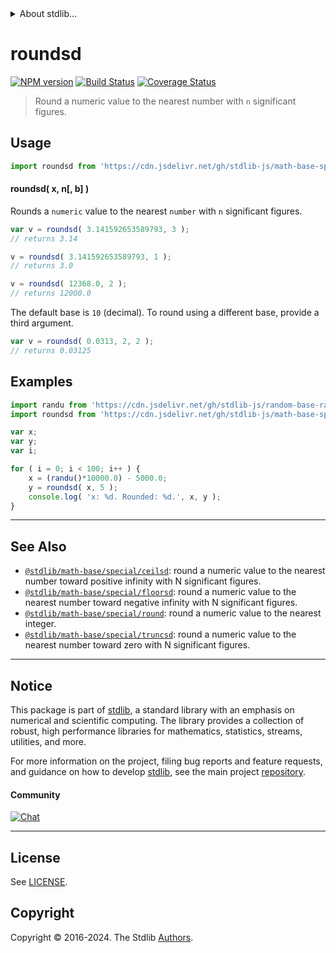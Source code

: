 <!--

@license Apache-2.0

Copyright (c) 2018 The Stdlib Authors.

Licensed under the Apache License, Version 2.0 (the "License");
you may not use this file except in compliance with the License.
You may obtain a copy of the License at

   http://www.apache.org/licenses/LICENSE-2.0

Unless required by applicable law or agreed to in writing, software
distributed under the License is distributed on an "AS IS" BASIS,
WITHOUT WARRANTIES OR CONDITIONS OF ANY KIND, either express or implied.
See the License for the specific language governing permissions and
limitations under the License.

-->


<details>
  <summary>
    About stdlib...
  </summary>
  <p>We believe in a future in which the web is a preferred environment for numerical computation. To help realize this future, we've built stdlib. stdlib is a standard library, with an emphasis on numerical and scientific computation, written in JavaScript (and C) for execution in browsers and in Node.js.</p>
  <p>The library is fully decomposable, being architected in such a way that you can swap out and mix and match APIs and functionality to cater to your exact preferences and use cases.</p>
  <p>When you use stdlib, you can be absolutely certain that you are using the most thorough, rigorous, well-written, studied, documented, tested, measured, and high-quality code out there.</p>
  <p>To join us in bringing numerical computing to the web, get started by checking us out on <a href="https://github.com/stdlib-js/stdlib">GitHub</a>, and please consider <a href="https://opencollective.com/stdlib">financially supporting stdlib</a>. We greatly appreciate your continued support!</p>
</details>

# roundsd

[![NPM version][npm-image]][npm-url] [![Build Status][test-image]][test-url] [![Coverage Status][coverage-image]][coverage-url] <!-- [![dependencies][dependencies-image]][dependencies-url] -->

> Round a numeric value to the nearest number with `n` significant figures.



<section class="usage">

## Usage

```javascript
import roundsd from 'https://cdn.jsdelivr.net/gh/stdlib-js/math-base-special-roundsd@deno/mod.js';
```

#### roundsd( x, n\[, b] )

Rounds a `numeric` value to the nearest `number` with `n` significant figures.

```javascript
var v = roundsd( 3.141592653589793, 3 );
// returns 3.14

v = roundsd( 3.141592653589793, 1 );
// returns 3.0

v = roundsd( 12368.0, 2 );
// returns 12000.0
```

The default base is `10` (decimal). To round using a different base, provide a third argument.

```javascript
var v = roundsd( 0.0313, 2, 2 );
// returns 0.03125
```

</section>

<!-- /.usage -->

<section class="notes">

</section>

<!-- /.notes -->

<section class="examples">

## Examples

<!-- eslint no-undef: "error" -->

```javascript
import randu from 'https://cdn.jsdelivr.net/gh/stdlib-js/random-base-randu@deno/mod.js';
import roundsd from 'https://cdn.jsdelivr.net/gh/stdlib-js/math-base-special-roundsd@deno/mod.js';

var x;
var y;
var i;

for ( i = 0; i < 100; i++ ) {
    x = (randu()*10000.0) - 5000.0;
    y = roundsd( x, 5 );
    console.log( 'x: %d. Rounded: %d.', x, y );
}
```

</section>

<!-- /.examples -->

<!-- Section for related `stdlib` packages. Do not manually edit this section, as it is automatically populated. -->

<section class="related">

* * *

## See Also

-   <span class="package-name">[`@stdlib/math-base/special/ceilsd`][@stdlib/math/base/special/ceilsd]</span><span class="delimiter">: </span><span class="description">round a numeric value to the nearest number toward positive infinity with N significant figures.</span>
-   <span class="package-name">[`@stdlib/math-base/special/floorsd`][@stdlib/math/base/special/floorsd]</span><span class="delimiter">: </span><span class="description">round a numeric value to the nearest number toward negative infinity with N significant figures.</span>
-   <span class="package-name">[`@stdlib/math-base/special/round`][@stdlib/math/base/special/round]</span><span class="delimiter">: </span><span class="description">round a numeric value to the nearest integer.</span>
-   <span class="package-name">[`@stdlib/math-base/special/truncsd`][@stdlib/math/base/special/truncsd]</span><span class="delimiter">: </span><span class="description">round a numeric value to the nearest number toward zero with N significant figures.</span>

</section>

<!-- /.related -->

<!-- Section for all links. Make sure to keep an empty line after the `section` element and another before the `/section` close. -->


<section class="main-repo" >

* * *

## Notice

This package is part of [stdlib][stdlib], a standard library with an emphasis on numerical and scientific computing. The library provides a collection of robust, high performance libraries for mathematics, statistics, streams, utilities, and more.

For more information on the project, filing bug reports and feature requests, and guidance on how to develop [stdlib][stdlib], see the main project [repository][stdlib].

#### Community

[![Chat][chat-image]][chat-url]

---

## License

See [LICENSE][stdlib-license].


## Copyright

Copyright &copy; 2016-2024. The Stdlib [Authors][stdlib-authors].

</section>

<!-- /.stdlib -->

<!-- Section for all links. Make sure to keep an empty line after the `section` element and another before the `/section` close. -->

<section class="links">

[npm-image]: http://img.shields.io/npm/v/@stdlib/math-base-special-roundsd.svg
[npm-url]: https://npmjs.org/package/@stdlib/math-base-special-roundsd

[test-image]: https://github.com/stdlib-js/math-base-special-roundsd/actions/workflows/test.yml/badge.svg?branch=main
[test-url]: https://github.com/stdlib-js/math-base-special-roundsd/actions/workflows/test.yml?query=branch:main

[coverage-image]: https://img.shields.io/codecov/c/github/stdlib-js/math-base-special-roundsd/main.svg
[coverage-url]: https://codecov.io/github/stdlib-js/math-base-special-roundsd?branch=main

<!--

[dependencies-image]: https://img.shields.io/david/stdlib-js/math-base-special-roundsd.svg
[dependencies-url]: https://david-dm.org/stdlib-js/math-base-special-roundsd/main

-->

[chat-image]: https://img.shields.io/gitter/room/stdlib-js/stdlib.svg
[chat-url]: https://app.gitter.im/#/room/#stdlib-js_stdlib:gitter.im

[stdlib]: https://github.com/stdlib-js/stdlib

[stdlib-authors]: https://github.com/stdlib-js/stdlib/graphs/contributors

[umd]: https://github.com/umdjs/umd
[es-module]: https://developer.mozilla.org/en-US/docs/Web/JavaScript/Guide/Modules

[deno-url]: https://github.com/stdlib-js/math-base-special-roundsd/tree/deno
[umd-url]: https://github.com/stdlib-js/math-base-special-roundsd/tree/umd
[esm-url]: https://github.com/stdlib-js/math-base-special-roundsd/tree/esm
[branches-url]: https://github.com/stdlib-js/math-base-special-roundsd/blob/main/branches.md

[stdlib-license]: https://raw.githubusercontent.com/stdlib-js/math-base-special-roundsd/main/LICENSE

<!-- <related-links> -->

[@stdlib/math/base/special/ceilsd]: https://github.com/stdlib-js/math-base-special-ceilsd/tree/deno

[@stdlib/math/base/special/floorsd]: https://github.com/stdlib-js/math-base-special-floorsd/tree/deno

[@stdlib/math/base/special/round]: https://github.com/stdlib-js/math-base-special-round/tree/deno

[@stdlib/math/base/special/truncsd]: https://github.com/stdlib-js/math-base-special-truncsd/tree/deno

<!-- </related-links> -->

</section>

<!-- /.links -->
